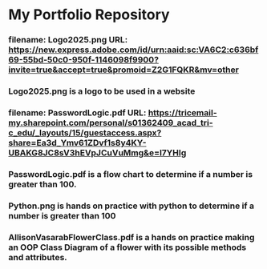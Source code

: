 # My Portfolio Repository
### filename: Logo2025.png URL: https://new.express.adobe.com/id/urn:aaid:sc:VA6C2:c636bf69-55bd-50c0-950f-1146098f9900?invite=true&accept=true&promoid=Z2G1FQKR&mv=other
### Logo2025.png is a logo to be used in a website
### filename: PasswordLogic.pdf URL: https://tricemail-my.sharepoint.com/personal/s01362409_acad_tri-c_edu/_layouts/15/guestaccess.aspx?share=Ea3d_Ymv61ZDvf1s8y4KY-UBAKG8JC8sV3hEVpJCuVuMmg&e=l7YHIg
### PasswordLogic.pdf is a flow chart to determine if a number is greater than 100. 
### Python.png is hands on practice with python to determine if a number is greater than 100
### AllisonVasarabFlowerClass.pdf is a hands on practice making an OOP Class Diagram of a flower with its possible methods and attributes. 
